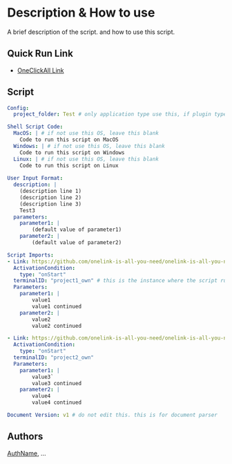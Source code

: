 # Description & How to use
A brief description of the script. and how to use this script.

## Quick Run Link
- [OneClickAll Link](http://oneclickall.com/your-script)

## Script
```yaml
Config: 
  project_folder: Test # only application type use this, if plugin type, leave this blank

Shell Script Code:
  MacOS: | # if not use this OS, leave this blank
    Code to run this script on MacOS
  Windows: | # if not use this OS, leave this blank
    Code to run this script on Windows
  Linux: | # if not use this OS, leave this blank
    Code to run this script on Linux
    
User Input Format:
  description: |
    (description line 1)
    (description line 2)
    (description line 3)
    Test3
  parameters:
    parameter1: |
        (default value of parameter1)
    parameter2: |
        (default value of parameter2)

Script Imports:
- Link: https://github.com/onelink-is-all-you-need/onelink-is-all-you-need/blob/main/github/melodysdreamj/test5.md
  ActivationCondition: 
    type: "onStart"
  terminalID: "project1_own" # this is the instance where the script runs
  Parameters:
    parameter1: |
        value1
        value1 continued
    parameter2: |
        value2
        value2 continued

- Link: https://github.com/onelink-is-all-you-need/onelink-is-all-you-need/blob/main/github/melodysdreamj/test6.md
  ActivationCondition: 
    type: "onStart"
  terminalID: "project2_own"
  Parameters:
    parameter1: |
        value3`
        value3 continued
    parameter2: |
        value4
        value4 continued

Document Version: v1 # do not edit this. this is for document parser

```

## Authors
[AuthName](http://oneclickall.com/your-script), ...